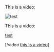 This is a video:

![test](https://youtu.be/qqAVQUSEtng)

This is a video:

[test](https://youtu.be/qqAVQUSEtng)


[!video [this is a video](https://youtu.be/qqAVQUSEtng)]
